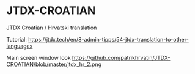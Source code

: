 # JTDX-CROATIAN
JTDX Croatian / Hrvatski translation

Tutorial:
https://jtdx.tech/en/8-admin-tipps/54-jtdx-translation-to-other-languages

Main screen window look
https://github.com/patrikhrvatin/JTDX-CROATIAN/blob/master/jtdx_hr_2.png

